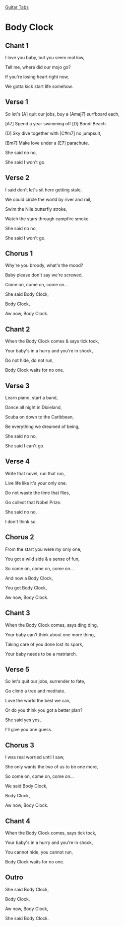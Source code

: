 [Guitar Tabs](index.md)

# Body Clock

## Chant 1

I love you baby, but you seem real low,

Tell me, where did our mojo go?

If you're losing heart right now,

We gotta kick start life somehow.

## Verse 1

So let's [A] quit our jobs, buy a [Amaj7] surfboard each,

[A7] Spend a year swimming off [D] Bondi Beach.

[D] Sky dive together with [C#m7] no jumpsuit,

[Bm7] Make love under a [E7] parachute.

She said no no,

She said I won't go.

## Verse 2

I said don't let's sit here getting stale,

We could circle the world by river and rail,

Swim the Nile butterfly stroke,

Watch the stars through campfire smoke.

She said no no,

She said I won't go.

## Chorus 1

Why're you broody, what's the mood?

Baby please don't say we're screwed,

Come on, come on, come on...

She said Body Clock,

Body Clock,

Aw now, Body Clock.


## Chant 2

When the Body Clock comes & says tick tock,

Your baby's in a hurry and you're in shock,

Do not hide, do not run,

Body Clock waits for no one.

## Verse 3

Learn piano, start a band,

Dance all night in Dixieland,

Scuba on down to the Caribbean,

Be everything we dreamed of being,

She said no no,

She said I can't go.

## Verse 4

Write that novel, run that run,

Live life like it's your only one.

Do not waste the time that flies,

Go collect that Nobel Prize.

She said no no,

I don't think so.

## Chorus 2

From the start you were my only one,

You got a wild side & a sense of fun,

So come on, come on, come on...

And now a Body Clock,

You got Body Clock,

Aw now, Body Clock.

## Chant 3

When the Body Clock comes, says ding ding,

Your baby can't think about one more thing,

Taking care of you done lost its spark,

Your baby needs to be a matriarch.

## Verse 5

So let's quit our jobs, surrender to fate,

Go climb a tree and meditate.

Love the world the best we can,

Or do you think you got a better plan?

She said yes yes,

I'll give you one guess.

## Chorus 3

I was real worried until I saw,

She only wants the two of us to be one more,

So come on, come on, come on...

We said Body Clock,

Body Clock,

Aw now, Body Clock.

## Chant 4

When the Body Clock comes, says tick tock,

Your baby's in a hurry and you're in shock,

You cannot hide, you cannot run,

Body Clock waits for no one.

## Outro

She said Body Clock,

Body Clock,

Aw now, Body Clock,

She said Body Clock.
